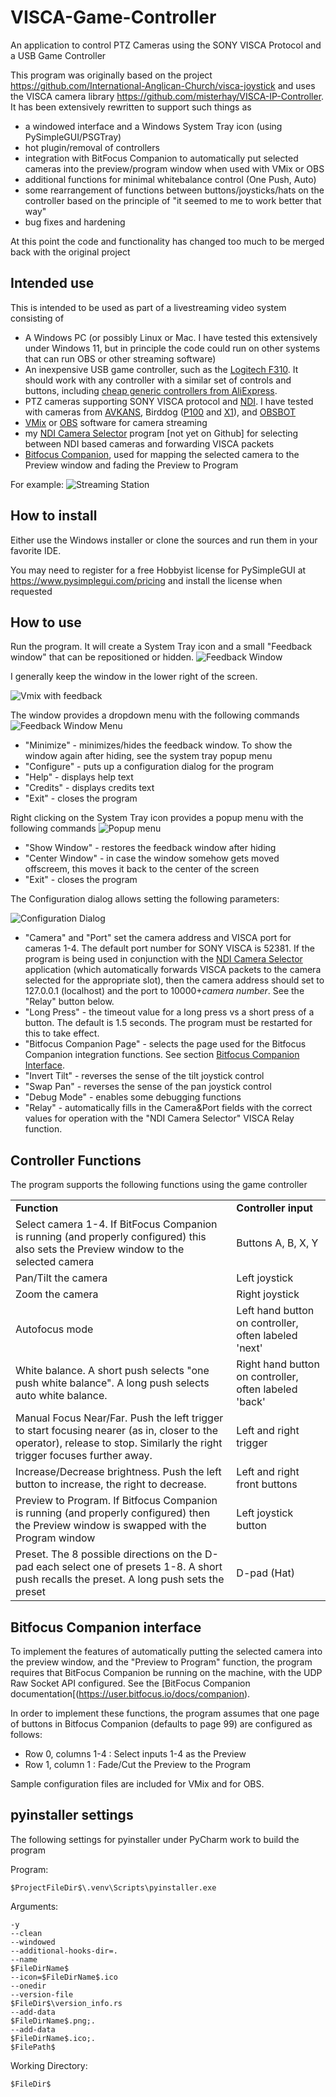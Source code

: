 # VISCA-Game-Controller

An application to control PTZ Cameras using the SONY VISCA Protocol and a USB Game Controller

This program was originally based on the project https://github.com/International-Anglican-Church/visca-joystick and uses the VISCA camera library https://github.com/misterhay/VISCA-IP-Controller. It has been extensively rewritten to support such things as
- a windowed interface and a Windows System Tray icon (using PySimpleGUI/PSGTray)
- hot plugin/removal of controllers
- integration with BitFocus Companion to automatically put selected cameras into the preview/program window when used with VMix or OBS
- additional functions for minimal whitebalance control (One Push, Auto)
- some rearrangement of functions between buttons/joysticks/hats on the controller based on the principle of "it seemed to me to work better that way"
- bug fixes and hardening

At this point the code and functionality has changed too much to be merged back with the original project

## Intended use

This is intended to be used as part of a livestreaming video system consisting of
- A Windows PC (or possibly Linux or Mac. I have tested this extensively under Windows 11, but in principle the code could run on other systems that can run OBS or other streaming software)
- An inexpensive USB game controller, such as the [Logitech F310](https://www.amazon.com/Logitech-940-000110-Gamepad-F310/). It should work with any controller with a similar set of controls and buttons, including [cheap generic controllers from AliExpress](https://www.aliexpress.us/item/3256806491970358.html).
- PTZ cameras supporting SONY VISCA protocol and [NDI](https://ndi.video/). I have tested with cameras from [AVKANS](https://www.amazon.com/AVKANS-Tracking-Camera-Streaming-Worship/dp/B0CM91M5LN), Birddog ([P100](https://birddog.tv/p100-overview/) and [X1](https://birddog.tv/x1-overview/)), and [OBSBOT](https://www.obsbot.com/obsbot-tail-air-streaming-camera)
- [VMix](https://www.vmix.com/) or [OBS](https://obsproject.com/) software for camera streaming
- my [NDI Camera Selector](https://dantappan.net/wp-content/uploads/2024/12/NDISelector.png) program [not yet on Github] for selecting between NDI based cameras and forwarding VISCA packets 
- [Bitfocus Companion](https://bitfocus.io/companion), used for mapping the selected camera to the Preview window and fading the Preview to Program 

For example:
![Streaming Station](https://dantappan.net/wp-content/uploads/2024/12/StreamStation-scaled-e1734556346665.jpg)

## How to install

Either use the Windows installer or clone the sources and run them in your favorite IDE.

You may need to register for a free Hobbyist license for PySimpleGUI at https://www.pysimplegui.com/pricing and install the license when requested

## How to use

Run the program. It will create a System Tray icon and a small "Feedback window" that can be repositioned or hidden.
![Feedback Window](https://dantappan.net/wp-content/uploads/2024/12/VISCA-controller-window.png)

I generally keep the window in the lower right of the screen.

![Vmix with feedback](https://dantappan.net/wp-content/uploads/2024/12/VMIXScreenshot-e1734556466255.png)
 
The window provides a dropdown menu with the following commands
![Feedback Window Menu](https://dantappan.net/wp-content/uploads/2024/12/VISCA-controller-menu.png)

- "Minimize" - minimizes/hides the feedback window. To show the window again after hiding, see the system tray popup menu
- "Configure" - puts up a configuration dialog for the program
- "Help" - displays help text
- "Credits" - displays credits text
- "Exit" - closes the program

Right clicking on the System Tray icon provides a popup menu with the following commands
![Popup menu](https://dantappan.net/wp-content/uploads/2024/12/VISCA-controller-popup-menu.png)

- "Show Window" - restores the feedback window after hiding
- "Center Window" - in case the window somehow gets moved offscreem, this moves it back to the center of the screen
- "Exit" - closes the program

The Configuration dialog allows setting the following parameters:

![Configuration Dialog](https://dantappan.net/wp-content/uploads/2024/12/VISCA-controller-configure.png)
- "Camera" and "Port" set the camera address and VISCA port for cameras 1-4. The default port number for SONY VISCA is 52381. If the program is being used in conjunction with the [NDI Camera Selector](https://dantappan.net/wp-content/uploads/2024/12/NDISelector.png) application (which automatically forwards VISCA packets to the camera selected for the appropriate slot), then the camera address should set to 127.0.0.1 (localhost) and the port to 10000+*camera number*. See the "Relay" button below.
- "Long Press" - the timeout value for a long press vs a short press of a button. The default is 1.5 seconds. The program must be restarted for this to take effect.
- "Bitfocus Companion Page" - selects the page used for the Bitfocus Companion integration functions. See section [Bitfocus Companion Interface](#bitfocus-companion-interface).
- "Invert Tilt" - reverses the sense of the tilt joystick control
- "Swap Pan" - reverses the sense of the pan joystick control
- "Debug Mode" - enables some debugging functions
- "Relay" - automatically fills in the Camera&Port fields with the correct values for operation with the "NDI Camera Selector" VISCA Relay function.

## Controller Functions

The program supports the following functions using the game controller

<Table>
<tr>
<td><b>Function</b></td>
<td><b>Controller input</b></td>
</tr>
<tr>
<td>
Select camera 1-4. If BitFocus Companion is running (and properly configured) this also sets the Preview window to the selected camera
</td>
<td>
Buttons A, B, X, Y
</td>
</tr>
<tr>
<td>
Pan/Tilt the camera
</td>
<td>
Left joystick
</td>
</tr>
<tr>
<td>
Zoom the camera
</td>
<td>
Right joystick
</td>
</tr>
<td>
Autofocus mode
</td>
<td>
Left hand button on controller, often labeled 'next'
</td>
</tr>
<tr>
<td>
White balance. A short push selects "one push white balance". A long push selects auto white balance.
</td>
<td>
Right hand button on controller, often labeled 'back'
</td>
</tr>
<tr>
<td>
Manual Focus Near/Far. Push the left trigger to start focusing nearer (as in, closer to the operator), release to stop. Similarly the right trigger focuses further away.
</td>
<td>
Left and right trigger
</td>
</tr>
<tr>
<td>
Increase/Decrease brightness. Push the left button to increase, the right to decrease.
</td>
<td>
Left and right front buttons
</td>
</tr>
<tr>
<td>
Preview to Program. If Bitfocus Companion is running (and properly configured) then the Preview window is swapped with the Program window
</td>
<td>
Left joystick button
</td>
</tr>
<tr>
<td>
Preset. The 8 possible directions on the D-pad each select one of presets 1-8. A short push recalls the preset. A long push sets the preset
</td>
<td>D-pad (Hat)</td>
</tr>
</table>

## Bitfocus Companion interface

To implement the features of automatically putting the selected camera into the preview window, and the "Preview to Program" function, the program requires that BitFocus Companion be running on the machine, with the UDP Raw Socket API configured. See the [BitFocus Companion documentation[(https://user.bitfocus.io/docs/companion).

In order to implement these functions, the program assumes that one page of buttons in Bitfocus Companion (defaults to page 99) are configured as follows:
- Row 0, columns 1-4 : Select inputs 1-4 as the Preview
- Row 1, column 1 : Fade/Cut the Preview to the Program

Sample configuration files are included for VMix and for OBS.

## pyinstaller settings

The following settings for pyinstaller under PyCharm work to build the program

Program:
```
$ProjectFileDir$\.venv\Scripts\pyinstaller.exe
```

Arguments:
```
-y
--clean
--windowed
--additional-hooks-dir=.
--name
$FileDirName$
--icon=$FileDirName$.ico
--onedir
--version-file
$FileDir$\version_info.rs
--add-data
$FileDirName$.png;.
--add-data
$FileDirName$.ico;.
$FilePath$
```

Working Directory:
```
$FileDir$
```



